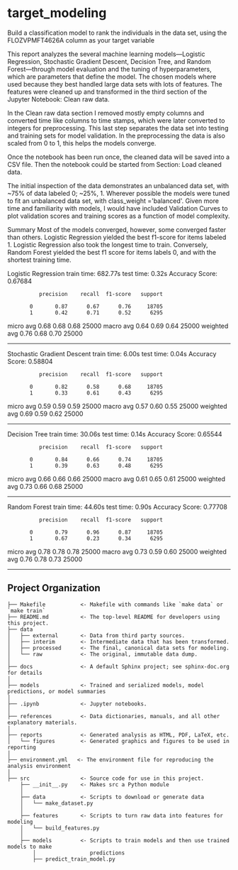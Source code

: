 target_modeling
==============================

Build a classification model to rank the individuals in the data set, using the FLOZVPMFT4626A column as your target variable


This report analyzes the several machine learning models—Logistic Regression, Stochastic Gradient Descent, Decision Tree, and Random Forest—through model evaluation and the tuning of hyperparameters, which are parameters that define the model. The chosen models where used because they best handled large data sets with lots of features. The features were cleaned up and transformed in the third section of the Jupyter Notebook: Clean raw data.

In the Clean raw data section I removed mostly empty columns and converted time like columns to time stamps, which were later converted to integers for preprocessing. This last step separates the data set into testing and training sets for model validation. In the preprocessing the data is also scaled from 0 to 1, this helps the models converge.

Once the notebook has been run once, the cleaned data will be saved into a CSV file. Then the notebook could be started from Section: Load cleaned data.

The initial inspection of the data demonstrates an unbalanced data set, with ~75% of data labeled 0; ~25%, 1. Wherever possible the models were tuned to fit an unbalanced data set, with class_weight ='balanced'. Given more time and familiarity with models, I would have included Validation Curves to plot validation scores and training scores as a function of model complexity.

Summary
Most of the models converged, however, some converged faster than others. Logistic Regression yielded the best f1-score for items labeled 1. Logistic Regression also took the longest time to train. Conversely, Random Forest yielded the best f1 score for items labels 0, and with the shortest training time.






Logistic Regression
train time: 682.77s
test time: 0.32s
Accuracy Score: 0.67684

              precision    recall  f1-score   support

           0       0.87      0.67      0.76     18705
           1       0.42      0.71      0.52      6295

   micro avg       0.68      0.68      0.68     25000
   macro avg       0.64      0.69      0.64     25000
weighted avg       0.76      0.68      0.70     25000

--------------------------------------------------------------------------------
Stochastic Gradient Descent
train time: 6.00s
test time: 0.04s
Accuracy Score: 0.58804

              precision    recall  f1-score   support

           0       0.82      0.58      0.68     18705
           1       0.33      0.61      0.43      6295

   micro avg       0.59      0.59      0.59     25000
   macro avg       0.57      0.60      0.55     25000
weighted avg       0.69      0.59      0.62     25000

--------------------------------------------------------------------------------
Decision Tree
train time: 30.06s
test time: 0.14s
Accuracy Score: 0.65544

              precision    recall  f1-score   support

           0       0.84      0.66      0.74     18705
           1       0.39      0.63      0.48      6295

   micro avg       0.66      0.66      0.66     25000
   macro avg       0.61      0.65      0.61     25000
weighted avg       0.73      0.66      0.68     25000

--------------------------------------------------------------------------------
Random Forest
train time: 44.60s
test time: 0.90s
Accuracy Score: 0.77708

              precision    recall  f1-score   support

           0       0.79      0.96      0.87     18705
           1       0.67      0.23      0.34      6295

   micro avg       0.78      0.78      0.78     25000
   macro avg       0.73      0.59      0.60     25000
weighted avg       0.76      0.78      0.73     25000

--------------------------------------------------------------------------------


Project Organization
------------


    ├── Makefile           <- Makefile with commands like `make data` or `make train`
    ├── README.md          <- The top-level README for developers using this project.
    ├── data
    │   ├── external       <- Data from third party sources.
    │   ├── interim        <- Intermediate data that has been transformed.
    │   ├── processed      <- The final, canonical data sets for modeling.
    │   └── raw            <- The original, immutable data dump.
    │
    ├── docs               <- A default Sphinx project; see sphinx-doc.org for details
    │
    ├── models             <- Trained and serialized models, model predictions, or model summaries
    │
    ├── .ipynb             <- Jupyter notebooks.
    │
    ├── references         <- Data dictionaries, manuals, and all other explanatory materials.
    │
    ├── reports            <- Generated analysis as HTML, PDF, LaTeX, etc.
    │   └── figures        <- Generated graphics and figures to be used in reporting
    │
    ├── environment.yml   <- The environment file for reproducing the analysis environment
    │
    ├── src                <- Source code for use in this project.
        ├── __init__.py    <- Makes src a Python module
        │
        ├── data           <- Scripts to download or generate data
        │   └── make_dataset.py
        │
        ├── features       <- Scripts to turn raw data into features for modeling
        │   └── build_features.py
        │
        ├── models         <- Scripts to train models and then use trained models to make
            │                 predictions
            ├── predict_train_model.py
           
